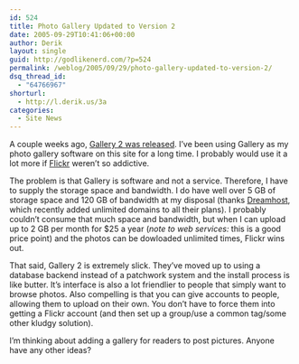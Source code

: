 ```yaml
---
id: 524
title: Photo Gallery Updated to Version 2
date: 2005-09-29T10:41:06+00:00
author: Derik
layout: single
guid: http://godlikenerd.com/?p=524
permalink: /weblog/2005/09/29/photo-gallery-updated-to-version-2/
dsq_thread_id:
  - "64766967"
shorturl:
  - http://l.derik.us/3a
categories:
  - Site News
---
```

A couple weeks ago, [Gallery 2 was released](http://gallery.menalto.com/gallery_2_0_released). I&#8217;ve been using Gallery as my photo gallery software on this site for a long time. I probably would use it a lot more if [Flickr](http://flickr.com) weren&#8217;t so addictive.

The problem is that Gallery is software and not a service. Therefore, I have to supply the storage space and bandwidth. I do have well over 5 GB of storage space and 120 GB of bandwidth at my disposal (thanks [Dreamhost](http://www.dreamhost.com/rewards.cgi?ddelong), which recently added unlimited domains to all their plans). I probably couldn&#8217;t consume that much space and bandwidth, but when I can upload up to 2 GB per month for $25 a year (_note to web services:_ this is a good price point) and the photos can be dowloaded unlimited times, Flickr wins out.

That said, Gallery 2 is extremely slick. They&#8217;ve moved up to using a database backend instead of a patchwork system and the install process is like butter. It&#8217;s interface is also a lot friendlier to people that simply want to browse photos. Also compelling is that you can give accounts to people, allowing them to upload on their own. You don&#8217;t have to force them into getting a Flickr account (and then set up a group/use a common tag/some other kludgy solution).

I&#8217;m thinking about adding a gallery for readers to post pictures. Anyone have any other ideas?